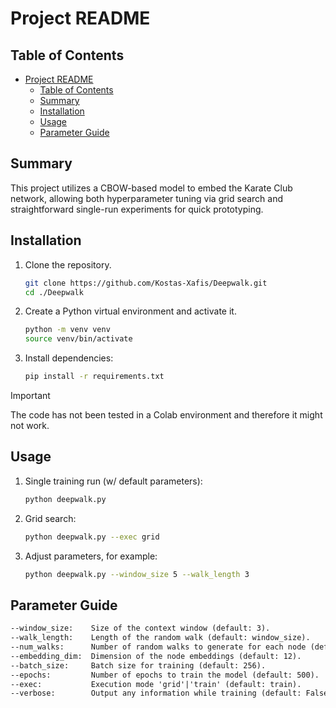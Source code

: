 # Project README

## Table of Contents

- [Project README](#project-readme)
  - [Table of Contents](#table-of-contents)
  - [Summary](#summary)
  - [Installation](#installation)
  - [Usage](#usage)
  - [Parameter Guide](#parameter-guide)

## Summary

This project utilizes a CBOW-based model to embed the Karate Club network, allowing both hyperparameter tuning via grid search and straightforward single-run experiments for quick prototyping.

## Installation

1. Clone the repository.

    ```bash
    git clone https://github.com/Kostas-Xafis/Deepwalk.git
    cd ./Deepwalk
    ```

2. Create a Python virtual environment and activate it.

    ```bash
    python -m venv venv
    source venv/bin/activate
    ```

3. Install dependencies:

    ```bash
    pip install -r requirements.txt
    ```

> [!IMPORTANT]
The code has not been tested in a Colab environment and therefore it might not work.

## Usage

1. Single training run (w/ default parameters):

    ```bash
    python deepwalk.py
    ```

2. Grid search:

    ```bash
    python deepwalk.py --exec grid
    ```

3. Adjust parameters, for example:

    ```bash
    python deepwalk.py --window_size 5 --walk_length 3
    ```

## Parameter Guide

```markdown
--window_size:    Size of the context window (default: 3).  
--walk_length:    Length of the random walk (default: window_size).  
--num_walks:      Number of random walks to generate for each node (default: 1000).  
--embedding_dim:  Dimension of the node embeddings (default: 12).  
--batch_size:     Batch size for training (default: 256).
--epochs:         Number of epochs to train the model (default: 500).  
--exec:           Execution mode 'grid'|'train' (default: train).
--verbose:        Output any information while training (default: False).
```
